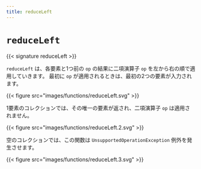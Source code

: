 ```yaml
---
title: reduceLeft
---
```


# `reduceLeft`

{{< signature reduceLeft >}}

`reduceLeft` は、各要素と1つ前の `op` の結果に二項演算子 `op` を左から右の順で適用していきます。
最初に `op` が適用されるときは、最初の2つの要素が入力されます。

{{< figure src="images/functions/reduceLeft.svg" >}}

1要素のコレクションでは、その唯一の要素が返され、二項演算子 `op` は適用されません。

{{< figure src="images/functions/reduceLeft.2.svg" >}}

空のコレクションでは、この関数は `UnsupportedOperationException` 例外を発生させます。

{{< figure src="images/functions/reduceLeft.3.svg" >}}
